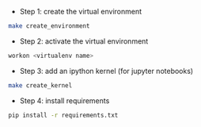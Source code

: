 - Step 1: create the virtual environment

```bash
make create_environment
```

- Step 2: activate the virtual environment

```bash
workon <virtualenv name>
```

- Step 3: add an ipython kernel (for jupyter notebooks)

```bash
make create_kernel
```

- Step 4: install requirements

```bash
pip install -r requirements.txt
```
